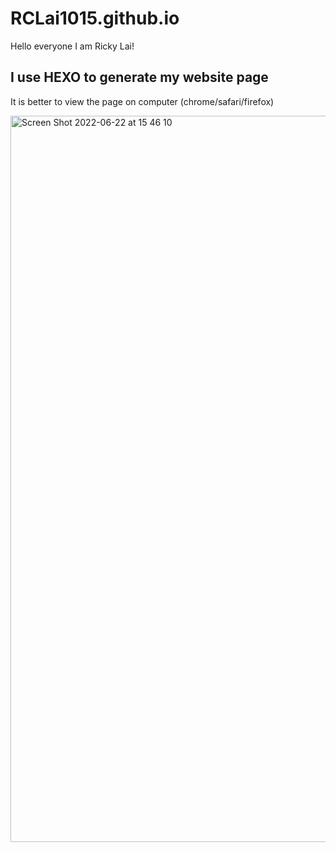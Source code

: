 # RCLai1015.github.io
Hello everyone I am Ricky Lai!

## I use HEXO to generate my website page

It is better to view the page on computer (chrome/safari/firefox)


<img width="1162" alt="Screen Shot 2022-06-22 at 15 46 10" src="https://user-images.githubusercontent.com/42745845/174974202-4048161f-545d-4062-b7de-32b83e0bc72d.png">
